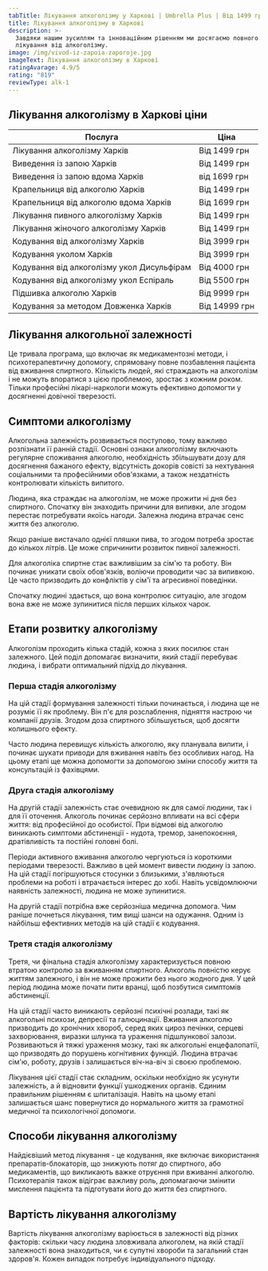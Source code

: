 ```yaml
---
tabTitle: Лікування алкоголізму у Харкові | Umbrella Plus | Від 1499 грн
title: Лікування алкоголізму в Харкові
description: >-
  Завдяки нашим зусиллям та інноваційним рішенням ми досягаємо повного
  лікування від алкоголізму.
image: /img/vivod-iz-zapoia-zaporoje.jpg
imageText: Лікування алкоголізму в Харкові
ratingAvarage: 4.9/5
rating: "819"
reviewType: alk-1
---
```


## Лікування алкоголізму в Харкові ціни

| Послуга                                    | Ціна          |
| ------------------------------------------ | ------------- |
| Лікування алкоголізму Харків               | Від 1499 грн  |
| Виведення із запою Харків                  | Від 1499 грн  |
| Виведення із запою вдома Харків            | від 1699 грн  |
| Крапельниця від алкоголю Харків            | Від 1499 грн  |
| Крапельниця від алкоголю вдома Харків      | Від 1699 грн  |
| Лікування пивного алкоголізму Харків       | Від 1499 грн  |
| Лікування жіночого алкоголізму Харків      | Від 1499 грн  |
| Кодування від алкоголізму Харків           | Від 3999 грн  |
| Кодування уколом Харків                    | Від 3999 грн  |
| Кодування від алкоголізму укол Дисульфірам | Від 4000 грн  |
| Кодування від алкоголізму укол Еспіраль    | Від 5500 грн  |
| Підшивка алкоголю Харків                   | Від 9999 грн  |
| Кодування за методом Довженка Харків       | Від 14999 грн |

## Лікування алкогольної залежності

Це тривала програма, що включає як медикаментозні методи, і психотерапевтичну допомогу, спрямовану повне позбавлення пацієнта від вживання спиртного. Кількість людей, які страждають на алкоголізм і не можуть впоратися з цією проблемою, зростає з кожним роком. Тільки професійні лікарі-наркологи можуть ефективно допомогти у досягненні довічної тверезості.

## Симптоми алкоголізму

Алкогольна залежність розвивається поступово, тому важливо розпізнати її ранній стадії. Основні ознаки алкоголізму включають регулярне споживання алкоголю, необхідність збільшувати дозу для досягнення бажаного ефекту, відсутність докорів совісті за нехтування соціальними та професійними обов'язками, а також нездатність контролювати кількість випитого.

Людина, яка страждає на алкоголізм, не може прожити ні дня без спиртного. Спочатку він знаходить причини для випивки, але згодом перестає потребувати якоїсь нагоди. Залежна людина втрачає сенс життя без алкоголю.

Якщо раніше вистачало однієї пляшки пива, то згодом потреба зростає до кількох літрів. Це може спричинити розвиток пивної залежності.

Для алкоголіка спиртне стає важливішим за сім'ю та роботу. Він починає уникати своїх обов'язків, воліючи проводити час за випивкою. Це часто призводить до конфліктів у сім'ї та агресивної поведінки.

Спочатку людині здається, що вона контролює ситуацію, але згодом вона вже не може зупинитися після перших кількох чарок.

## Етапи розвитку алкоголізму

Алкоголізм проходить кілька стадій, кожна з яких посилює стан залежного. Цей поділ допомагає визначити, який стадії перебуває людина, і вибрати оптимальний підхід до лікування.

### Перша стадія алкоголізму

На цій стадії формування залежності тільки починається, і людина ще не розуміє її як проблему. Він п'є для розслаблення, підняття настрою чи компанії друзів. Згодом доза спиртного збільшується, щоб досягти колишнього ефекту.

Часто людина перевищує кількість алкоголю, яку планувала випити, і починає шукати приводи для вживання навіть без особливих нагод. На цьому етапі ще можна допомогти за допомогою зміни способу життя та консультацій із фахівцями.

### Друга стадія алкоголізму

На другій стадії залежність стає очевидною як для самої людини, так і для її оточення. Алкоголь починає серйозно впливати на всі сфери життя: від професійної до особистої. При відмові від алкоголю виникають симптоми абстиненції - нудота, тремор, занепокоєння, дратівливість та постійні головні болі.

Періоди активного вживання алкоголю чергуються із короткими періодами тверезості. Важливо в цей момент вивести людину із запою. На цій стадії погіршуються стосунки з близькими, з'являються проблеми на роботі і втрачається інтерес до хобі. Навіть усвідомлюючи наявність залежності, людина не може зупинитися.

На другій стадії потрібна вже серйозніша медична допомога. Чим раніше почнеться лікування, тим вищі шанси на одужання. Одним із найбільш ефективних методів на цій стадії є кодування.

### Третя стадія алкоголізму

Третя, чи фінальна стадія алкоголізму характеризується повною втратою контролю за вживанням спиртного. Алкоголь повністю керує життям залежного, і він не може прожити без нього жодного дня. У цей період людина може почати пити вранці, щоб позбутися симптомів абстиненції.

На цій стадії часто виникають серйозні психічні розлади, такі як алкогольні психози, депресії та галюцинації. Вживання алкоголю призводить до хронічних хвороб, серед яких цироз печінки, серцеві захворювання, виразки шлунка та ураження підшлункової залози. Розвиваються й тяжкі ураження мозку, такі як алкогольні енцефалопатії, що призводять до порушень когнітивних функцій. Людина втрачає сім'ю, роботу, друзів і залишається віч-на-віч зі своєю проблемою.

Лікування цієї стадії стає складним, оскільки необхідно як усунути залежність, а й відновити функції ушкоджених органів. Єдиним правильним рішенням є шпиталізація. Навіть на цьому етапі залишається шанс повернутися до нормального життя за грамотної медичної та психологічної допомоги.

## Способи лікування алкоголізму

Найдієвіший метод лікування - це кодування, яке включає використання препаратів-блокаторів, що знижують потяг до спиртного, або медикаментів, що викликають важке отруєння при вживанні алкоголю. Психотерапія також відіграє важливу роль, допомагаючи змінити мислення пацієнта та підготувати його до життя без спиртного.

## Вартість лікування алкоголізму

Вартість лікування алкоголізму варіюється в залежності від різних факторів: скільки часу людина зловживала алкоголем, на якій стадії залежності вона знаходиться, чи є супутні хвороби та загальний стан здоров'я. Кожен випадок потребує індивідуального підходу.
